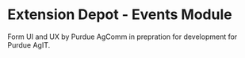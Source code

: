 Extension Depot - Events Module
==============

Form UI and UX by Purdue AgComm in prepration for development for Purdue AgIT.


